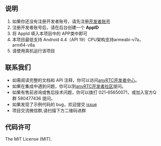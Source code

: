 ## 说明

1. 如果你还没有注册开发者账号，请先注册[开发者账号](https://console.anyrtc.io/signin)
2. 注册开发者账号后，请在后台创建一个 **AppID**
3. 将 AppId 填入本项目中的 APP类中即可
4. 本项目最低支持 Android 4.4（API 19）CPU架构支持armeabi-v7a，arm64-v8a
5. 请使用真机运行该项目

## 联系我们

- 如需阅读完整的文档和 API 注释，你可以访问[anyRTC开发者中心](https://docs.anyrtc.io/)。
- 如果在集成中遇到问题，你可以到[anyRTC开发者社区](https://bbs.anyrtc.io)提问。
- 如果有售前咨询或售后技术问题，你可以拨打 021-65650071，或加入官方Q群 580477436 提问。
- 如果发现了示例代码的 bug，欢迎提交 [issue](https://github.com/anyRTC-UseCase/ARCall/issues)
- 项目交流微信群,请扫描下方二维码进群

## 代码许可

The MIT License (MIT).